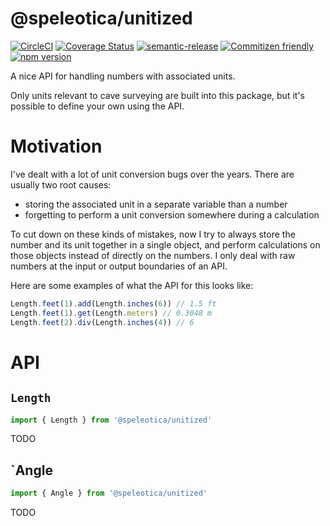# @speleotica/unitized

[![CircleCI](https://circleci.com/gh/speleotica/unitized.svg?style=svg)](https://circleci.com/gh/speleotica/unitized)
[![Coverage Status](https://codecov.io/gh/speleotica/unitized/branch/master/graph/badge.svg)](https://codecov.io/gh/speleotica/unitized)
[![semantic-release](https://img.shields.io/badge/%20%20%F0%9F%93%A6%F0%9F%9A%80-semantic--release-e10079.svg)](https://github.com/semantic-release/semantic-release)
[![Commitizen friendly](https://img.shields.io/badge/commitizen-friendly-brightgreen.svg)](http://commitizen.github.io/cz-cli/)
[![npm version](https://badge.fury.io/js/@speleotica/unitized.svg)](https://badge.fury.io/js/unitized)

A nice API for handling numbers with associated units.

Only units relevant to cave surveying are built into this package, but it's
possible to define your own using the API.

# Motivation

I've dealt with a lot of unit conversion bugs over the years.
There are usually two root causes:

- storing the associated unit in a separate variable than a number
- forgetting to perform a unit conversion somewhere during a calculation

To cut down on these kinds of mistakes, now I try to always store the
number and its unit together in a single object, and perform calculations
on those objects instead of directly on the numbers. I only deal with raw
numbers at the input or output boundaries of an API.

Here are some examples of what the API for this looks like:

```js
Length.feet(1).add(Length.inches(6)) // 1.5 ft
Length.feet(1).get(Length.meters) // 0.3048 m
Length.feet(2).div(Length.inches(4)) // 6
```

# API

## `Length`

```js
import { Length } from '@speleotica/unitized'
```

TODO

## `Angle

```js
import { Angle } from '@speleotica/unitized'
```

TODO
